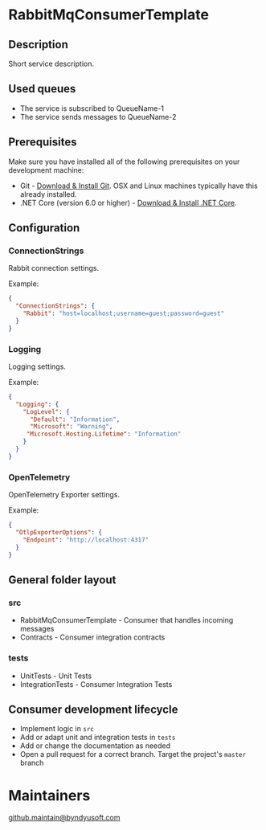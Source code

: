 # RabbitMqConsumerTemplate

## Description

Short service description.

## Used queues

- The service is subscribed to QueueName-1
- The service sends messages to QueueName-2

## Prerequisites

Make sure you have installed all of the following prerequisites on your development machine:

- Git - [Download & Install Git](https://git-scm.com/downloads). OSX and Linux machines typically have this already installed.
- .NET Core (version 6.0 or higher) - [Download & Install .NET Core](https://dotnet.microsoft.com/download/dotnet-core/6.0).

## Configuration

### ConnectionStrings

Rabbit connection settings.

Example:

```json
{
  "ConnectionStrings": {
    "Rabbit": "host=localhost;username=guest;password=guest"
  }
}
```

### Logging

Logging settings.

Example:

```json
{
  "Logging": {
    "LogLevel": {
      "Default": "Information",
      "Microsoft": "Warning",
     "Microsoft.Hosting.Lifetime": "Information"
    }
  }
}
```

### OpenTelemetry
OpenTelemetry Exporter settings.

Example:
```json
{
  "OtlpExporterOptions": {
    "Endpoint": "http://localhost:4317"
  }
}
```

## General folder layout

### src

- RabbitMqConsumerTemplate - Consumer that handles incoming messages
- Contracts - Consumer integration contracts

### tests

- UnitTests - Unit Tests
- IntegrationTests - Consumer Integration Tests

## Consumer development lifecycle

- Implement logic in `src`
- Add or adapt unit and integration tests in `tests`
- Add or change the documentation as needed
- Open a pull request for a correct branch. Target the project's `master` branch

# Maintainers

[github.maintain@byndyusoft.com](mailto:github.maintain@byndyusoft.com)